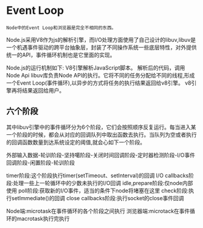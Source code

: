 # Event Loop
`Node中的Event Loop和浏览器是完全不相同的东西。`

Node.js采用V8作为js的解析引擎，而I/O处理方面使用了自己设计的libuv,libuv是一个机遇事件驱动的跨平台抽象层，封装了不同操作系统一些底层特性，对外提供统一的API，事件循环机制也是它里面的实现。

Node.js的运行机制如下:
V8引擎解析JavaScript脚本。
解析后的代码，调用Node Api
libuv库负责Node API的执行。它将不同的任务分配给不同的线程,形成一个Event Loop(事件循环),以异步的方式将任务的执行结果返回给v8引擎。
v8引擎再将结果返回给用户。

## 六个阶段
其中libuv引擎中的事件循环分为6个阶段，它们会按照顺序反复运行。每当进入某一个阶段的时候，都会从对应的回调队列中取出函数去执行。当队列为空或者执行的回调函数数量到达系统设定的阈值,就会心如下一个阶段。

外部输入数据-轮训阶段-坚持噶阶段-关闭时间回调阶段-定时器检测阶段-I/O事件回调阶段-闲置阶段-轮训阶段

timer阶段:这个阶段执行timer(setTimeout、setInterval)的回调
I/O callbacks阶段:处理一些上一轮循环中的少数未执行的I/O回调
idle,prepare阶段:仅node内部使用
poll阶段:获取新的I/O事件，适当的条件下node将堵塞在这里
check阶段:执行setImmediate()的回调
close callbacks阶段:执行socket的close事件回调

Node端:microtask在事件循环的各个阶段之间执行
浏览器端:microtack在事件循环的macrotask执行完执行